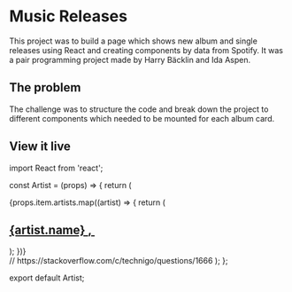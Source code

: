 # Music Releases

This project was to build a page which shows new album and single releases using React and creating components by data from Spotify.
It was a pair programming project made by Harry Bäcklin and Ida Aspen.

## The problem

The challenge was to structure the code and break down the project to different components which needed to be mounted for each album card.

## View it live

import React from 'react';

const Artist = (props) => {
return (
<div className="artist">
{props.item.artists.map((artist) => {
return (
<a key={artist.id} href={artist.external_urls.spotify}>
<h2 className="artist-name">
{artist.name}
<span>,&nbsp;</span>
</h2>
</a>
);
})}
</div>
// https://stackoverflow.com/c/technigo/questions/1666
);
};

export default Artist;
